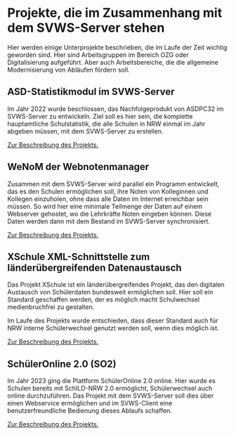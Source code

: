 # Projekte, die im Zusammenhang mit dem SVWS-Server stehen

Hier werden einige Unterprojekte beschrieben, die im Laufe der Zeit wichtig geworden sind.
Hier sind Arbeitsgruppen im Bereich OZG oder Digitalisierung aufgeführt.
Aber auch Arbeitsbereiche, die die allgemeine Modernisierung von Abläufen fördern soll.

## ASD-Statistikmodul im SVWS-Server

Im Jahr 2022 wurde beschlossen, das Nachfolgeprodukt von ASDPC32 im SVWS-Server zu entwickeln.
Ziel soll es hier sein, die komplette hauptamtliche Schulstatistik, die alle Schulen in NRW einmal im Jahr abgeben müssen, mit dem SVWS-Server zu erstellen.

[Zur Beschreibung des Projekts.](./ASD-Statistik/)

## WeNoM der Webnotenmanager

Zusammen mit dem SVWS-Server wird parallel ein Programm entwickelt, das es den Schulen ermöglichen soll, ihre Noten von Kolleginnen und Kollegen einzuholen, ohne dass alle Daten im Internet erreichbar sein müssen.
So wird hier eine minimale Teilmenge der Daten auf einem Webserver gehostet, wo die Lehrkräfte Noten eingeben können.
Diese Daten werden dann mit dem Bestand im SVWS-Server synchronisiert. 

[Zur Beschreibung des Projekts.](../wenom/)

## XSchule XML-Schnittstelle zum länderübergreifenden Datenaustausch

Das Projekt XSchule ist ein länderübergreifendes Projekt, das den digitalen Austausch von Schülerdaten bundesweit ermöglichen soll.
Hier soll ein Standard geschaffen werden, der es möglich macht Schulwechsel medienbruchfrei zu gestalten.

Im Laufe des Projekts wurde entschieden, dass dieser Standard auch für NRW interne Schülerwechsel genutzt werden soll, wenn dies möglich ist.

[Zur Beschreibung des Projekts.](./xSchule/)

## SchülerOnline 2.0 (SO2)

Im Jahr 2023 ging die Plattform SchülerOnline 2.0 online. Hier wurde es Schulen bereits mit SchILD-NRW 2.0 ermöglicht, Schülerwechsel auch online durchzuführen.
Das Projekt mit dem SVWS-Server soll dies über einen Webservice ermöglichen und im SVWS-Client eine benutzerfreundliche Bedienung dieses Ablaufs schaffen.

[Zur Beschreibung des Projekts.](./Schulbewerbung.de/)
